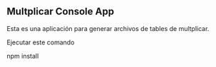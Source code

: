 ## Multplicar Console App

Esta es una aplicación para generar archivos de tables de multplicar.

Ejecutar este comando

npm install